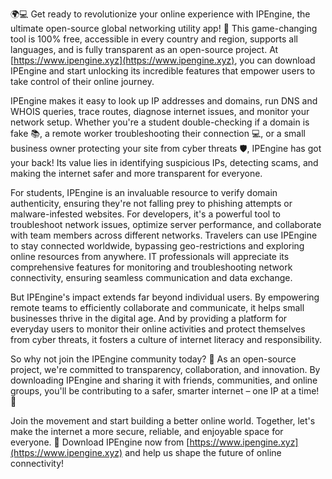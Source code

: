 🌍💻 Get ready to revolutionize your online experience with IPEngine, the ultimate open-source global networking utility app! 🚀 This game-changing tool is 100% free, accessible in every country and region, supports all languages, and is fully transparent as an open-source project. At [https://www.ipengine.xyz](https://www.ipengine.xyz), you can download IPEngine and start unlocking its incredible features that empower users to take control of their online journey.

IPEngine makes it easy to look up IP addresses and domains, run DNS and WHOIS queries, trace routes, diagnose internet issues, and monitor your network setup. Whether you're a student double-checking if a domain is fake 📚, a remote worker troubleshooting their connection 💻, or a small business owner protecting your site from cyber threats 🛡️, IPEngine has got your back! Its value lies in identifying suspicious IPs, detecting scams, and making the internet safer and more transparent for everyone.

For students, IPEngine is an invaluable resource to verify domain authenticity, ensuring they're not falling prey to phishing attempts or malware-infested websites. For developers, it's a powerful tool to troubleshoot network issues, optimize server performance, and collaborate with team members across different networks. Travelers can use IPEngine to stay connected worldwide, bypassing geo-restrictions and exploring online resources from anywhere. IT professionals will appreciate its comprehensive features for monitoring and troubleshooting network connectivity, ensuring seamless communication and data exchange.

But IPEngine's impact extends far beyond individual users. By empowering remote teams to efficiently collaborate and communicate, it helps small businesses thrive in the digital age. And by providing a platform for everyday users to monitor their online activities and protect themselves from cyber threats, it fosters a culture of internet literacy and responsibility.

So why not join the IPEngine community today? 🌟 As an open-source project, we're committed to transparency, collaboration, and innovation. By downloading IPEngine and sharing it with friends, communities, and online groups, you'll be contributing to a safer, smarter internet – one IP at a time! 🔎

Join the movement and start building a better online world. Together, let's make the internet a more secure, reliable, and enjoyable space for everyone. 💪 Download IPEngine now from [https://www.ipengine.xyz](https://www.ipengine.xyz) and help us shape the future of online connectivity!